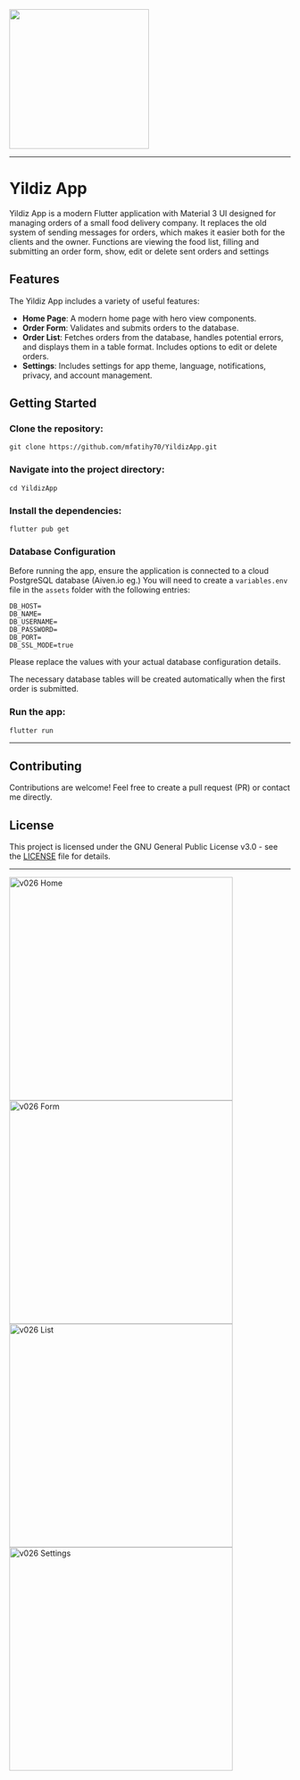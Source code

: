 <img src="https://github.com/user-attachments/assets/5b0bd0c5-f63e-44eb-af77-4fb9766a491a" width="250">  


---

# Yildiz App

Yildiz App is a modern Flutter application with Material 3 UI designed for managing orders of a small food delivery company.
It replaces the old system of sending messages for orders, which makes it easier both for the clients and the owner.
Functions are viewing the food list, filling and submitting an order form, show, edit or delete sent orders and settings

## Features

The Yildiz App includes a variety of useful features:

- **Home Page**: A modern home page with hero view components.
- **Order Form**: Validates and submits orders to the database.
- **Order List**: Fetches orders from the database, handles potential errors, and displays them in a table format. Includes options to edit or delete orders.
- **Settings**: Includes settings for app theme, language, notifications, privacy, and account management.

## Getting Started
###  Clone the repository:
    git clone https://github.com/mfatihy70/YildizApp.git

### Navigate into the project directory:
    cd YildizApp
    
### Install the dependencies:
    flutter pub get
    

### Database Configuration

Before running the app, ensure the application is connected to a cloud PostgreSQL database (Aiven.io eg.)
You will need to create a `variables.env` file in the `assets` folder with the following entries:
```
DB_HOST=
DB_NAME=
DB_USERNAME=
DB_PASSWORD=
DB_PORT=
DB_SSL_MODE=true
```

Please replace the values with your actual database configuration details.

The necessary database tables will be created automatically when the first order is submitted.

 ### Run the app:
    flutter run

---
## Contributing

Contributions are welcome! Feel free to create a pull request (PR) or contact me directly.

## License

This project is licensed under the GNU General Public License v3.0 - see the [LICENSE](LICENSE) file for details.

---

<img src="https://github.com/user-attachments/assets/32dde3d1-9bd1-47e2-b901-aba7603a0292" width="400" alt="v026 Home">
<img src="https://github.com/user-attachments/assets/a15c435d-837f-4d05-826f-08ddc9a104c1" width="400" alt="v026 Form">
<img src="https://github.com/user-attachments/assets/c1a5ff08-5453-4bbd-833d-ae1b32a35a2f" width="400" alt="v026 List">
<img src="https://github.com/user-attachments/assets/fc175cac-3efb-4e25-b496-f865d2a21b5b" width="400" alt="v026 Settings">
